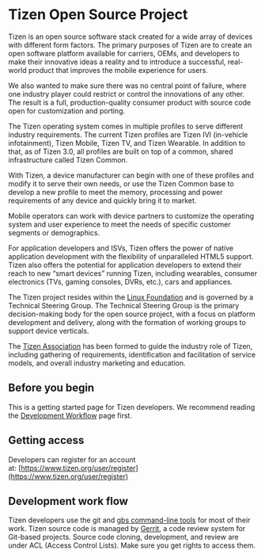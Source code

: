 # Tizen Open Source Project

Tizen is an open source software stack created for a wide array of devices with different form factors. The primary purposes of Tizen are to create an open software platform available for carriers, OEMs, and developers to make their innovative ideas a reality and to introduce a successful, real-world product that improves the mobile experience for users.

We also wanted to make sure there was no central point of failure, where one industry player could restrict or control the innovations of any other. The result is a full, production-quality consumer product with source code open for customization and porting.

The Tizen operating system comes in multiple profiles to serve different industry requirements. The current Tizen profiles are Tizen IVI (in-vehicle infotainment), Tizen Mobile, Tizen TV, and Tizen Wearable. In addition to that, as of Tizen 3.0, all profiles are built on top of a common, shared infrastructure called Tizen Common.

With Tizen, a device manufacturer can begin with one of these profiles and modify it to serve their own needs, or use the Tizen Common base to develop a new profile to meet the memory, processing and power requirements of any device and quickly bring it to market.

Mobile operators can work with device partners to customize the operating system and user experience to meet the needs of specific customer segments or demographics.

For application developers and ISVs, Tizen offers the power of native application development with the flexibility of unparalleled HTML5 support. Tizen also offers the potential for application developers to extend their reach to new “smart devices” running Tizen, including wearables, consumer electronics (TVs, gaming consoles, DVRs, etc.), cars and appliances.

The Tizen project resides within the [Linux Foundation](http://www.linuxfoundation.org/collaborate/labs/tizen) and is governed by a Technical Steering Group. The Technical Steering Group is the primary decision-making body for the open source project, with a focus on platform development and delivery, along with the formation of working groups to support device verticals.

The [Tizen Association](http://www.tizenassociation.org/) has been formed to guide the industry role of Tizen, including gathering of requirements, identification and facilitation of service models, and overall industry marketing and education.


## Before you begin

This is a getting started page for Tizen developers.
We recommend reading the [Development Workflow](work-flow.md) page first.

## Getting access

Developers can register for an account at: [https://www.tizen.org/user/register](https://www.tizen.org/user/register)

## Development work flow

Tizen developers use the git and [gbs command-line tools](../tools/gbs/gbs-overview.md) for most of their work.
Tizen source code is managed by [Gerrit](../tools/gerrit-usage.md), a code review system for Git-based projects. Source code cloning, development, and review are under ACL (Access Control Lists). Make sure you get rights to access them.
